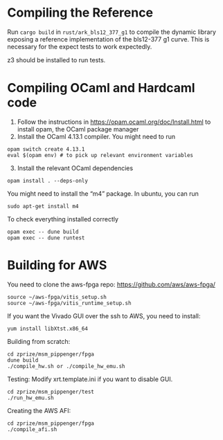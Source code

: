 # Compiling the Reference

Run `cargo build` in `rust/ark_bls12_377_g1` to compile the dynamic library
exposing a reference implementation of the bls12-377 g1 curve. This is
necessary for the expect tests to work expectedly.

z3 should be installed to run tests.

# Compiling OCaml and Hardcaml code

1. Follow the instructions in https://opam.ocaml.org/doc/Install.html to install
opam, the OCaml package manager
2. Install the OCaml 4.13.1 compiler. You might need to run
```
opam switch create 4.13.1
eval $(opam env) # to pick up relevant environment variables
```
3. Install the relevant OCaml dependencies
```
opam install . --deps-only
```
You might need to install the “m4” package. In ubuntu, you can
run
```
sudo apt-get install m4
```

To check everything installed correctly
```
opam exec -- dune build
opam exec -- dune runtest
```


# Building for AWS

You need to clone the aws-fpga repo: https://github.com/aws/aws-fpga/

```
source ~/aws-fpga/vitis_setup.sh
source ~/aws-fpga/vitis_runtime_setup.sh
```

If you want the Vivado GUI over the ssh to AWS, you need to install:
```
yum install libXtst.x86_64
```

Building from scratch:
```
cd zprize/msm_pippenger/fpga
dune build
./compile_hw.sh or ./compile_hw_emu.sh
```

Testing:
Modify xrt.template.ini if you want to disable GUI.
```
cd zprize/msm_pippenger/test
./run_hw_emu.sh
```

Creating the AWS AFI:
```
cd zprize/msm_pippenger/fpga
./compile_afi.sh
```
